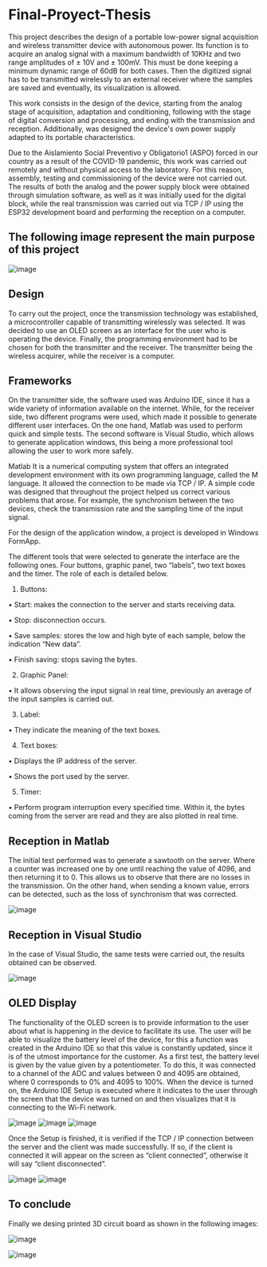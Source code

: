 # Final-Proyect-Thesis
 This project describes the design of a portable low-power signal acquisition and wireless transmitter device with autonomous power. Its function is to acquire an analog signal with a maximum bandwidth of 10KHz and two range amplitudes of ± 10V and ± 100mV. This must be done keeping a minimum dynamic range of 60dB for both cases. Then the digitized signal has to be transmitted wirelessly to an external receiver where the samples are saved and eventually, its visualization is allowed. 
 
This work consists in the design of the device, starting from the analog stage of acquisition, adaptation and conditioning, following with the stage of digital conversion and processing, and ending with the transmission and reception. Additionally, was designed the device's own power supply adapted to its portable characteristics. 

Due to the Aislamiento Social Preventivo y Obligatorio1 (ASPO) forced in our country as a result of the COVID-19 pandemic, this work was carried out remotely and without physical access to the laboratory. For this reason, assembly, testing and commissioning of the device were not carried out. The results of both the analog and the power supply block were obtained through simulation software, as well as it was initially used for the digital block, while the real transmission was carried out via TCP / IP using the ESP32 development board and performing the reception on a computer.


## The following image represent the main purpose of this project 
![image](https://user-images.githubusercontent.com/66688256/146218986-29852e44-9781-412b-a9a5-fe896810a12a.png)

## Design

To carry out the project, once the transmission technology was established, a microcontroller capable of transmitting wirelessly was selected. It was decided to use an OLED screen as an interface for the user who is operating the device. Finally, the programming environment had to be chosen for both the transmitter and the receiver. The transmitter being the wireless acquirer, while the receiver is a computer.

## Frameworks


On the transmitter side, the software used was Arduino IDE, since it has a wide variety of information available on the internet. While, for the receiver side, two different programs were used, which made it possible to generate different user interfaces. On the one hand, Matlab was used to perform quick and simple tests. The second software is Visual Studio, which allows to generate application windows, this being a more professional tool allowing the user to work more safely.

Matlab It is a numerical computing system that offers an integrated development environment with its own programming language, called the M language. It allowed the connection to be made via TCP / IP. A simple code was designed that throughout the project helped us correct various problems that arose. For example, the synchronism between the two devices, check the transmission rate and the sampling time of the input signal.

For the design of the application window, a project is developed in Windows FormApp.

The different tools that were selected to generate the interface are the following ones. 
Four buttons, graphic panel, two “labels”, two text boxes and the timer. The role of each is detailed below.

1. Buttons:

• Start: makes the connection to the server and starts receiving data.


• Stop: disconnection occurs.


• Save samples: stores the low and high byte of each sample, below the indication “New data”.


• Finish saving: stops saving the bytes.


2. Graphic Panel:


• It allows observing the input signal in real time, previously an average of the input samples is carried out.


3. Label:


• They indicate the meaning of the text boxes.


4. Text boxes:


• Displays the IP address of the server.


• Shows the port used by the server.


5. Timer:


• Perform program interruption every specified time. Within it, the bytes coming from the server are read and they are also plotted in real time.

## Reception in Matlab

The initial test performed was to generate a sawtooth on the server. Where a counter was increased one by one until reaching the value of 4096, and then returning it to 0. This allows us to observe that there are no losses in the transmission. On the other hand, when sending a known value, errors can be detected, such as the loss of synchronism that was corrected.

![image](https://user-images.githubusercontent.com/66688256/146222452-e80af6b6-0e58-464c-a9fc-320947e6ee43.png)

## Reception in Visual Studio

In the case of Visual Studio, the same tests were carried out, the results obtained can be observed.

![image](https://user-images.githubusercontent.com/66688256/146222565-84e805d2-0bdd-45bb-90d3-b0e869ef1795.png)

## OLED Display 

The functionality of the OLED screen is to provide information to the user about what is happening in the device to facilitate its use.
The user will be able to visualize the battery level of the device, for this a function was created in the Arduino IDE so that this value is constantly updated, since it is of the utmost importance for the customer. As a first test, the battery level is given by the value given by a potentiometer. To do this, it was connected to a channel of the ADC and values between 0 and 4095 are obtained, where 0 corresponds to 0% and 4095 to 100%.
When the device is turned on, the Arduino IDE Setup is executed where it indicates to the user through the screen that the device was turned on and then visualizes that it is connecting to the Wi-Fi network.

![image](https://user-images.githubusercontent.com/66688256/146223353-9c8d119f-f53f-4840-a36c-d1e472fdfebb.png)
![image](https://user-images.githubusercontent.com/66688256/146223375-01c964e7-a422-429a-abde-c5b10e18811c.png)
![image](https://user-images.githubusercontent.com/66688256/146223382-5592030a-6207-4c03-83d2-f4f0ca33c9b8.png)


Once the Setup is finished, it is verified if the TCP / IP connection between the server and the client was made successfully. If so, if the client is connected it will appear on the screen as “client connected”, otherwise it will say “client disconnected”.

![image](https://user-images.githubusercontent.com/66688256/146223449-b6b834d5-161f-40b5-875c-b274c4827adf.png)
![image](https://user-images.githubusercontent.com/66688256/146223469-d62899e2-b49d-4bca-9bd9-37563ce22840.png)

## To conclude

Finally we desing printed 3D circuit board as shown in the following images:

![image](https://user-images.githubusercontent.com/66688256/146223857-f17bafe6-7b40-4212-b545-5f4f4bce579b.png)


![image](https://user-images.githubusercontent.com/66688256/146223883-b3511469-684b-4a5a-abb1-f45d3e77425c.png)


